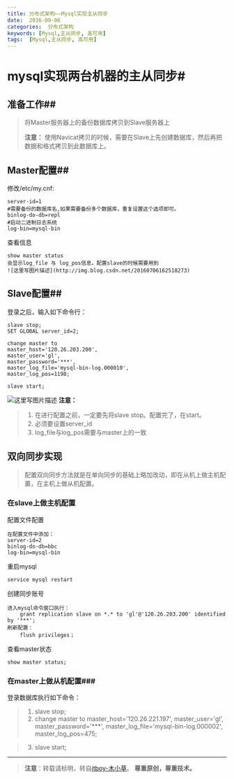 ```yaml
---
title: 分布式架构——Mysql实现主从同步
date:  2016-09-06
categories:  分布式架构
keywords: [Mysql,主从同步, 高可用]
tags:  [Mysql,主从同步, 高可用]
---
```


# mysql实现两台机器的主从同步#
## 准备工作##
> 将Master服务器上的备份数据库拷贝到Slave服务器上
> 
> **注意：**
> 使用Navicat拷贝的时候，需要在Slave上先创建数据库，然后再把数据和格式拷贝到此数据库上。


## Master配置##
修改/etc/my.cnf:
> 
	server-id=1 
	#需要备份的数据库名,如果需要备份多个数据库，重复设置这个选项即可。 
	binlog-do-db=repl
	#启动二进制日志系统  
	log-bin=mysql-bin       

查看信息
>
	show master status
	会显示log_file 与 log_pos信息，配置slave的时候需要用到
	![这里写图片描述](http://img.blog.csdn.net/20160706162518273)
## Slave配置##
登录之后，输入如下命令行：

> 
	slave stop;
	SET GLOBAL server_id=2;
>
	change master to
    master_host='120.26.203.200',
    master_user='gl',
    master_password='***',
    master_log_file='mysql-bin-log.000010',
    master_log_pos=1198;

>
	slave start;
![这里写图片描述](http://img.blog.csdn.net/20160706162702005)
**注意：**
>1. 在进行配置之前，一定要先将slave stop。配置完了，在start。
>2. 必须要设置server_id
>3. log_file与log_pos需要与master上的一致

## 双向同步实现
> 配置双向同步方法就是在单向同步的基础上略加改动，即在从机上做主机配置，在主机上做从机配置。

### 在slave上做主机配置
配置文件配置
>	
	在配置文件中添加：
	server-id=2
	binlog-do-db=bbc
	log-bin=mysql-bin

重启mysql
>
	service mysql restart
创建同步账号
>
	进入mysql命令窗口执行：
		grant replication slave on *.* to 'gl'@'120.26.203.200' identified by '***'; 
	刷新配置：
		flush privileges；

查看master状态
>
	show master status;
### 在master上做从机配置###
登录数据库执行如下命令：
>1. slave stop;
>2. change master to
    master_host='120.26.221.197',
    master_user='gl',
    master_password='***',
    master_log_file='mysql-bin-log.000002',
    master_log_pos=475;

>3. slave start;

 -------------------------------------------
  >**注意**：转载请标明，转自[itboy-木小草](http://muxiaocao.cn/2016/09/06/系统架构设计——Mysql实现主从同步/)。
>**尊重原创，尊重技术。**
